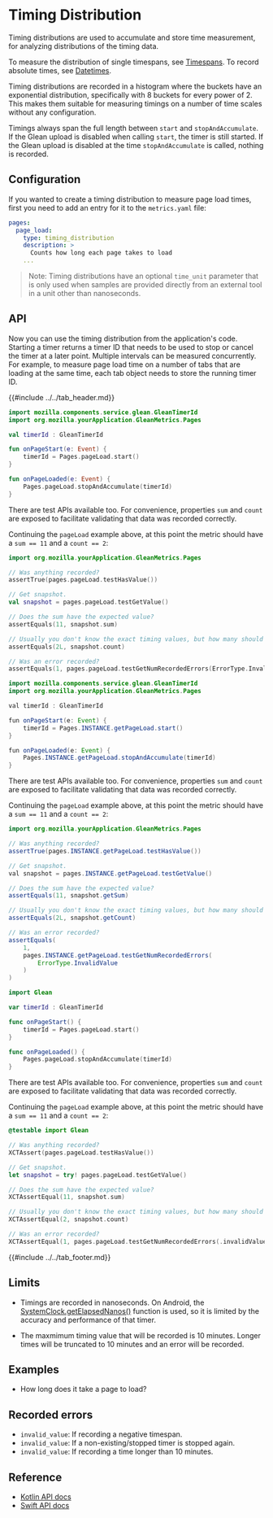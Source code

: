 # Timing Distribution

Timing distributions are used to accumulate and store time measurement, for analyzing distributions of the timing data.

To measure the distribution of single timespans, see [Timespans](timespan.md). To record absolute times, see [Datetimes](datetime.md).

Timing distributions are recorded in a histogram where the buckets have an exponential distribution, specifically with 8 buckets for every power of 2.
This makes them suitable for measuring timings on a number of time scales without any configuration.

Timings always span the full length between `start` and `stopAndAccumulate`.
If the Glean upload is disabled when calling `start`, the timer is still started.
If the Glean upload is disabled at the time `stopAndAccumulate` is called, nothing is recorded.

## Configuration

If you wanted to create a timing distribution to measure page load times, first you need to add an entry for it to the `metrics.yaml` file:

```YAML
pages:
  page_load:
    type: timing_distribution
    description: >
      Counts how long each page takes to load
    ...
```

> Note: Timing distributions have an optional `time_unit` parameter that is only used when samples are provided directly from an external tool in a unit other than nanoseconds.

## API

Now you can use the timing distribution from the application's code.
Starting a timer returns a timer ID that needs to be used to stop or cancel the timer at a later point.
Multiple intervals can be measured concurrently.
For example, to measure page load time on a number of tabs that are loading at the same time, each tab object needs to store the running timer ID.

{{#include ../../tab_header.md}}

<div data-lang="Kotlin" class="tab">

```Kotlin
import mozilla.components.service.glean.GleanTimerId
import org.mozilla.yourApplication.GleanMetrics.Pages

val timerId : GleanTimerId

fun onPageStart(e: Event) {
    timerId = Pages.pageLoad.start()
}

fun onPageLoaded(e: Event) {
    Pages.pageLoad.stopAndAccumulate(timerId)
}
```

There are test APIs available too.  For convenience, properties `sum` and `count` are exposed to facilitate validating that data was recorded correctly.

Continuing the `pageLoad` example above, at this point the metric should have a `sum == 11` and a `count == 2`:

```Kotlin
import org.mozilla.yourApplication.GleanMetrics.Pages

// Was anything recorded?
assertTrue(pages.pageLoad.testHasValue())

// Get snapshot.
val snapshot = pages.pageLoad.testGetValue()

// Does the sum have the expected value?
assertEquals(11, snapshot.sum)

// Usually you don't know the exact timing values, but how many should have been recorded.
assertEquals(2L, snapshot.count)

// Was an error recorded?
assertEquals(1, pages.pageLoad.testGetNumRecordedErrors(ErrorType.InvalidValue))
```

</div>

<div data-lang="Java" class="tab">

```Java
import mozilla.components.service.glean.GleanTimerId
import org.mozilla.yourApplication.GleanMetrics.Pages

val timerId : GleanTimerId

fun onPageStart(e: Event) {
    timerId = Pages.INSTANCE.getPageLoad.start()
}

fun onPageLoaded(e: Event) {
    Pages.INSTANCE.getPageLoad.stopAndAccumulate(timerId)
}
```

There are test APIs available too.  For convenience, properties `sum` and `count` are exposed to facilitate validating that data was recorded correctly.

Continuing the `pageLoad` example above, at this point the metric should have a `sum == 11` and a `count == 2`:

```Java
import org.mozilla.yourApplication.GleanMetrics.Pages

// Was anything recorded?
assertTrue(pages.INSTANCE.getPageLoad.testHasValue())

// Get snapshot.
val snapshot = pages.INSTANCE.getPageLoad.testGetValue()

// Does the sum have the expected value?
assertEquals(11, snapshot.getSum)

// Usually you don't know the exact timing values, but how many should have been recorded.
assertEquals(2L, snapshot.getCount)

// Was an error recorded?
assertEquals(
    1, 
    pages.INSTANCE.getPageLoad.testGetNumRecordedErrors(
        ErrorType.InvalidValue
    )
)
```

</div>


<div data-lang="Swift" class="tab">

```Swift
import Glean

var timerId : GleanTimerId

func onPageStart() {
    timerId = Pages.pageLoad.start()
}

func onPageLoaded() {
    Pages.pageLoad.stopAndAccumulate(timerId)
}
```

There are test APIs available too.  For convenience, properties `sum` and `count` are exposed to facilitate validating that data was recorded correctly.

Continuing the `pageLoad` example above, at this point the metric should have a `sum == 11` and a `count == 2`:

```Swift
@testable import Glean

// Was anything recorded?
XCTAssert(pages.pageLoad.testHasValue())

// Get snapshot.
let snapshot = try! pages.pageLoad.testGetValue()

// Does the sum have the expected value?
XCTAssertEqual(11, snapshot.sum)

// Usually you don't know the exact timing values, but how many should have been recorded.
XCTAssertEqual(2, snapshot.count)

// Was an error recorded?
XCTAssertEqual(1, pages.pageLoad.testGetNumRecordedErrors(.invalidValue))
```

</div>

{{#include ../../tab_footer.md}}

## Limits

* Timings are recorded in nanoseconds.
  On Android, the [SystemClock.getElapsedNanos()](https://developer.android.com/reference/android/os/SystemClock.html#elapsedRealtimeNanos()) function is used, so it is limited by the accuracy and performance of that timer.

* The maxmimum timing value that will be recorded is 10 minutes. Longer times will be truncated to 10 minutes and an error will be recorded.

## Examples

* How long does it take a page to load?

## Recorded errors

* `invalid_value`: If recording a negative timespan.
* `invalid_value`: If a non-existing/stopped timer is stopped again.
* `invalid_value`: If recording a time longer than 10 minutes.

## Reference

* [Kotlin API docs](../../../javadoc/glean/mozilla.telemetry.glean.private/-timing-distribution-metric-type/index.html)
* [Swift API docs](../../../swift/Classes/TimingDistributionMetricType.html)
